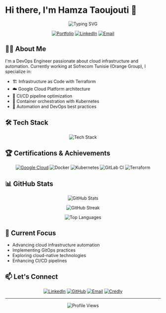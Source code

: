 # Hi there, I'm Hamza Taoujouti 👋

<div align="center">
  
  ![Typing SVG](https://readme-typing-svg.demolab.com?font=Fira+Code&duration=3000&pause=1000&color=2F81F7&center=true&vCenter=true&width=435&lines=DevOps+Engineer;Cloud+Infrastructure+Expert;Google+Cloud+Certified;Automation+Enthusiast)

  [![Portfolio](https://img.shields.io/badge/Portfolio-4CAF50?style=for-the-badge&logo=github&logoColor=white)](https://tajoutihamza.github.io/tajoutihamza/)
  [![LinkedIn](https://img.shields.io/badge/LinkedIn-0077B5?style=for-the-badge&logo=linkedin&logoColor=white)](https://www.linkedin.com/in/hamza-taoujouti-27b703187)
  [![Email](https://img.shields.io/badge/Email-D14836?style=for-the-badge&logo=gmail&logoColor=white)](mailto:hamza.taoujouti@esprit.tn)
  
</div>

## 👨‍💻 About Me

I'm a DevOps Engineer passionate about cloud infrastructure and automation. Currently working at Sofrecom Tunisie (Orange Group), I specialize in:

- 🏗️ Infrastructure as Code with Terraform
- ☁️ Google Cloud Platform architecture
- 🔄 CI/CD pipeline optimization
- 🐳 Container orchestration with Kubernetes
- 🚀 Automation and DevOps best practices

## 🛠️ Tech Stack

<div align="center">
  
  ![Tech Stack](https://skillicons.dev/icons?i=gcp,kubernetes,gitlab,docker,terraform)
  
</div>

## 🏆 Certifications & Achievements

<div align="center">
  
  [![Google Cloud](https://img.shields.io/badge/Google_Cloud-4285F4?style=for-the-badge&logo=google-cloud&logoColor=white)](https://www.credly.com/users/hamza-taoujouti.39b33a11)
  ![Docker](https://img.shields.io/badge/Docker-2496ED?style=for-the-badge&logo=docker&logoColor=white)
  ![Kubernetes](https://img.shields.io/badge/Kubernetes-326CE5?style=for-the-badge&logo=kubernetes&logoColor=white)
  ![GitLab CI](https://img.shields.io/badge/GitLab_CI-FC6D26?style=for-the-badge&logo=gitlab&logoColor=white)
  ![Terraform](https://img.shields.io/badge/Terraform-7B42BC?style=for-the-badge&logo=terraform&logoColor=white)
  
</div>

## 📊 GitHub Stats

<div align="center">
  
  ![GitHub Stats](https://github-readme-stats.vercel.app/api?username=tajoutihamza&show_icons=true&theme=tokyonight)
  
  ![GitHub Streak](https://github-readme-streak-stats.herokuapp.com/?user=tajoutihamza&theme=tokyonight)
  
  ![Top Languages](https://github-readme-stats.vercel.app/api/top-langs/?username=tajoutihamza&layout=compact&theme=tokyonight)
  
</div>

## 🌱 Current Focus

- Advancing cloud infrastructure automation
- Implementing GitOps practices
- Exploring cloud-native technologies
- Enhancing CI/CD pipelines

## 📫 Let's Connect

<div align="center">
  
  [![LinkedIn](https://img.shields.io/badge/LinkedIn-0077B5?style=for-the-badge&logo=linkedin&logoColor=white)](https://www.linkedin.com/in/hamza-taoujouti-27b703187)
  [![GitHub](https://img.shields.io/badge/GitHub-100000?style=for-the-badge&logo=github&logoColor=white)](https://github.com/tajoutihamza)
  [![Email](https://img.shields.io/badge/Email-D14836?style=for-the-badge&logo=gmail&logoColor=white)](mailto:hamza.taoujouti@esprit.tn)
  [![Credly](https://img.shields.io/badge/Credly-FF6B00?style=for-the-badge&logo=credly&logoColor=white)](https://www.credly.com/users/hamza-taoujouti.39b33a11)
  
</div>

---
<div align="center">
  
  ![Profile Views](https://komarev.com/ghpvc/?username=tajoutihamza&color=blue&style=for-the-badge)
  
</div>